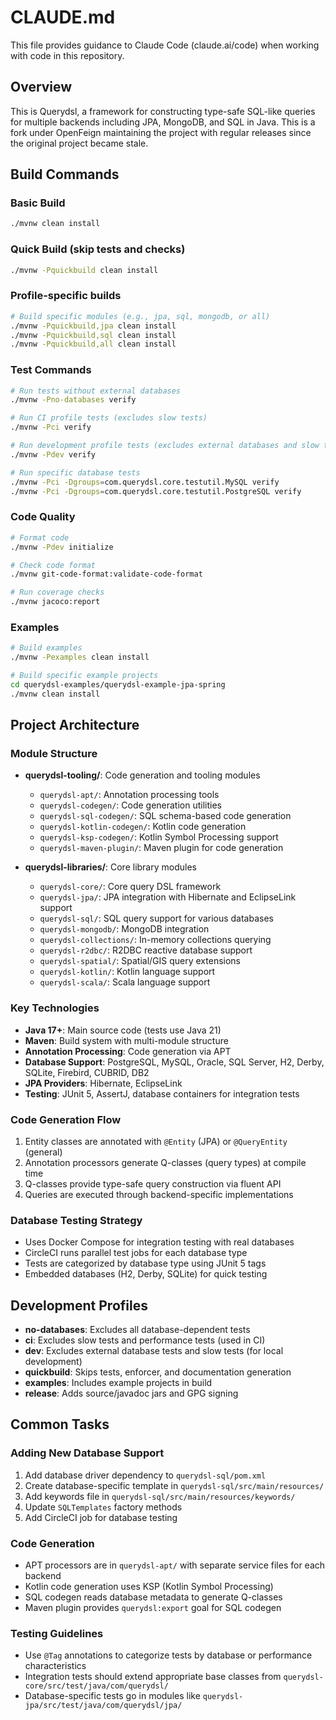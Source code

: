 # CLAUDE.md

This file provides guidance to Claude Code (claude.ai/code) when working with code in this repository.

## Overview

This is Querydsl, a framework for constructing type-safe SQL-like queries for multiple backends including JPA, MongoDB, and SQL in Java. This is a fork under OpenFeign maintaining the project with regular releases since the original project became stale.

## Build Commands

### Basic Build
```bash
./mvnw clean install
```

### Quick Build (skip tests and checks)
```bash
./mvnw -Pquickbuild clean install
```

### Profile-specific builds
```bash
# Build specific modules (e.g., jpa, sql, mongodb, or all)
./mvnw -Pquickbuild,jpa clean install
./mvnw -Pquickbuild,sql clean install
./mvnw -Pquickbuild,all clean install
```

### Test Commands
```bash
# Run tests without external databases
./mvnw -Pno-databases verify

# Run CI profile tests (excludes slow tests)
./mvnw -Pci verify

# Run development profile tests (excludes external databases and slow tests)
./mvnw -Pdev verify

# Run specific database tests
./mvnw -Pci -Dgroups=com.querydsl.core.testutil.MySQL verify
./mvnw -Pci -Dgroups=com.querydsl.core.testutil.PostgreSQL verify
```

### Code Quality
```bash
# Format code
./mvnw -Pdev initialize

# Check code format
./mvnw git-code-format:validate-code-format

# Run coverage checks
./mvnw jacoco:report
```

### Examples
```bash
# Build examples
./mvnw -Pexamples clean install

# Build specific example projects
cd querydsl-examples/querydsl-example-jpa-spring
./mvnw clean install
```

## Project Architecture

### Module Structure
- **querydsl-tooling/**: Code generation and tooling modules
  - `querydsl-apt/`: Annotation processing tools
  - `querydsl-codegen/`: Code generation utilities
  - `querydsl-sql-codegen/`: SQL schema-based code generation
  - `querydsl-kotlin-codegen/`: Kotlin code generation
  - `querydsl-ksp-codegen/`: Kotlin Symbol Processing support
  - `querydsl-maven-plugin/`: Maven plugin for code generation

- **querydsl-libraries/**: Core library modules
  - `querydsl-core/`: Core query DSL framework
  - `querydsl-jpa/`: JPA integration with Hibernate and EclipseLink support
  - `querydsl-sql/`: SQL query support for various databases
  - `querydsl-mongodb/`: MongoDB integration
  - `querydsl-collections/`: In-memory collections querying
  - `querydsl-r2dbc/`: R2DBC reactive database support
  - `querydsl-spatial/`: Spatial/GIS query extensions
  - `querydsl-kotlin/`: Kotlin language support
  - `querydsl-scala/`: Scala language support

### Key Technologies
- **Java 17+**: Main source code (tests use Java 21)
- **Maven**: Build system with multi-module structure
- **Annotation Processing**: Code generation via APT
- **Database Support**: PostgreSQL, MySQL, Oracle, SQL Server, H2, Derby, SQLite, Firebird, CUBRID, DB2
- **JPA Providers**: Hibernate, EclipseLink
- **Testing**: JUnit 5, AssertJ, database containers for integration tests

### Code Generation Flow
1. Entity classes are annotated with `@Entity` (JPA) or `@QueryEntity` (general)
2. Annotation processors generate Q-classes (query types) at compile time
3. Q-classes provide type-safe query construction via fluent API
4. Queries are executed through backend-specific implementations

### Database Testing Strategy
- Uses Docker Compose for integration testing with real databases
- CircleCI runs parallel test jobs for each database type
- Tests are categorized by database type using JUnit 5 tags
- Embedded databases (H2, Derby, SQLite) for quick testing

## Development Profiles

- **no-databases**: Excludes all database-dependent tests
- **ci**: Excludes slow tests and performance tests (used in CI)
- **dev**: Excludes external database tests and slow tests (for local development)
- **quickbuild**: Skips tests, enforcer, and documentation generation
- **examples**: Includes example projects in build
- **release**: Adds source/javadoc jars and GPG signing

## Common Tasks

### Adding New Database Support
1. Add database driver dependency to `querydsl-sql/pom.xml`
2. Create database-specific template in `querydsl-sql/src/main/resources/`
3. Add keywords file in `querydsl-sql/src/main/resources/keywords/`
4. Update `SQLTemplates` factory methods
5. Add CircleCI job for database testing

### Code Generation
- APT processors are in `querydsl-apt/` with separate service files for each backend
- Kotlin code generation uses KSP (Kotlin Symbol Processing)
- SQL codegen reads database metadata to generate Q-classes
- Maven plugin provides `querydsl:export` goal for SQL codegen

### Testing Guidelines
- Use `@Tag` annotations to categorize tests by database or performance characteristics
- Integration tests should extend appropriate base classes from `querydsl-core/src/test/java/com/querydsl/`
- Database-specific tests go in modules like `querydsl-jpa/src/test/java/com/querydsl/jpa/`